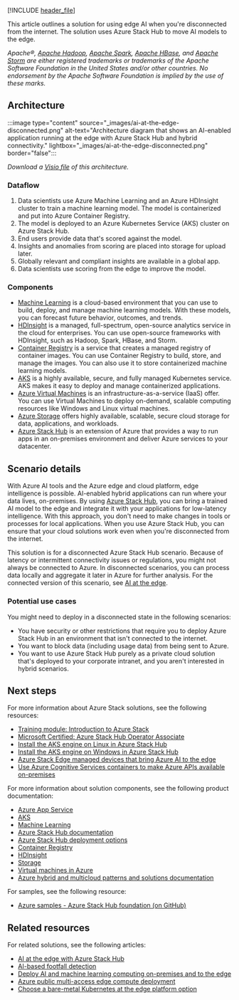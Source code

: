 [!INCLUDE [header_file](../../../includes/sol-idea-header.md)]

This article outlines a solution for using edge AI when you're disconnected from the internet. The solution uses Azure Stack Hub to move AI models to the edge.

*Apache®, [Apache Hadoop](https://hadoop.apache.org), [Apache Spark](http://spark.apache.org), [Apache HBase](http://hbase.apache.org), and [Apache Storm](https://storm.apache.org) are either registered trademarks or trademarks of the Apache Software Foundation in the United States and/or other countries. No endorsement by the Apache Software Foundation is implied by the use of these marks.*

## Architecture

:::image type="content" source="_images/ai-at-the-edge-disconnected.png" alt-text="Architecture diagram that shows an AI-enabled application running at the edge with Azure Stack Hub and hybrid connectivity." lightbox="_images/ai-at-the-edge-disconnected.png" border="false":::

*Download a [Visio file](https://arch-center.azureedge.net/ai-at-the-edge-disconnected.vsdx) of this architecture.*

### Dataflow

1. Data scientists use Azure Machine Learning and an Azure HDInsight cluster to train a machine learning model. The model is containerized and put into Azure Container Registry.
1. The model is deployed to an Azure Kubernetes Service (AKS) cluster on Azure Stack Hub.
1. End users provide data that's scored against the model.
1. Insights and anomalies from scoring are placed into storage for upload later.
1. Globally relevant and compliant insights are available in a global app.
1. Data scientists use scoring from the edge to improve the model.

### Components

* [Machine Learning](https://azure.microsoft.com/services/machine-learning) is a cloud-based environment that you can use to build, deploy, and manage machine learning models. With these models, you can forecast future behavior, outcomes, and trends.
* [HDInsight](https://azure.microsoft.com/services/hdinsight) is a managed, full-spectrum, open-source analytics service in the cloud for enterprises. You can use open-source frameworks with HDInsight, such as Hadoop, Spark, HBase, and Storm.
* [Container Registry](https://azure.microsoft.com/services/container-registry) is a service that creates a managed registry of container images. You can use Container Registry to build, store, and manage the images. You can also use it to store containerized machine learning models.
* [AKS](https://azure.microsoft.com/services/kubernetes-service) is a highly available, secure, and fully managed Kubernetes service. AKS makes it easy to deploy and manage containerized applications.
* [Azure Virtual Machines](https://azure.microsoft.com/services/virtual-machines) is an infrastructure-as-a-service (IaaS) offer. You can use Virtual Machines to deploy on-demand, scalable computing resources like Windows and Linux virtual machines.
* [Azure Storage](https://azure.microsoft.com/services/storage) offers highly available, scalable, secure cloud storage for data, applications, and workloads.
* [Azure Stack Hub](https://azure.microsoft.com/products/azure-stack) is an extension of Azure that provides a way to run apps in an on-premises environment and deliver Azure services to your datacenter.

## Scenario details

With Azure AI tools and the Azure edge and cloud platform, edge intelligence is possible. AI-enabled hybrid applications can run where your data lives, on-premises. By using [Azure Stack Hub](/azure-stack/operator/azure-stack-overview), you can bring a trained AI model to the edge and integrate it with your applications for low-latency intelligence. With this approach, you don't need to make changes in tools or processes for local applications. When you use Azure Stack Hub, you can ensure that your cloud solutions work even when you're disconnected from the internet.

This solution is for a disconnected Azure Stack Hub scenario. Because of latency or intermittent connectivity issues or regulations, you might not always be connected to Azure. In disconnected scenarios, you can process data locally and aggregate it later in Azure for further analysis. For the connected version of this scenario, see [AI at the edge](./ai-at-the-edge.yml).

### Potential use cases

You might need to deploy in a disconnected state in the following scenarios:

* You have security or other restrictions that require you to deploy Azure Stack Hub in an environment that isn't connected to the internet.
* You want to block data (including usage data) from being sent to Azure.
* You want to use Azure Stack Hub purely as a private cloud solution that's deployed to your corporate intranet, and you aren't interested in hybrid scenarios.

## Next steps

For more information about Azure Stack solutions, see the following resources:

* [Training module: Introduction to Azure Stack](/training/modules/intro-to-azure-stack)
* [Microsoft Certified: Azure Stack Hub Operator Associate](/certifications/azure-stack-hub-operator)
* [Install the AKS engine on Linux in Azure Stack Hub](/azure-stack/user/azure-stack-kubernetes-aks-engine-deploy-linux)
* [Install the AKS engine on Windows in Azure Stack Hub](/azure-stack/user/azure-stack-kubernetes-aks-engine-deploy-windows)
* [Azure Stack Edge managed devices that bring Azure AI to the edge](https://azure.microsoft.com/products/azure-stack/edge/#devices)
* [Use Azure Cognitive Services containers to make Azure APIs available on-premises](/azure-stack/user/azure-stack-solution-template-cognitive-services)

For more information about solution components, see the following product documentation:

* [Azure App Service](/azure/app-service)
* [AKS](/azure/aks)
* [Machine Learning](/azure/machine-learning/service)
* [Azure Stack Hub documentation](/azure/azure-stack/user/azure-stack-solution-machine-learning)
* [Azure Stack Hub deployment options](/azure-stack/operator/azure-stack-overview#deployment-options)
* [Container Registry](/azure/container-registry)
* [HDInsight](/azure/hdinsight)
* [Storage](/azure/storage)
* [Virtual machines in Azure](/azure/virtual-machines/)
* [Azure hybrid and multicloud patterns and solutions documentation](/hybrid/app-solutions)

For samples, see the following resource:

* [Azure samples - Azure Stack Hub foundation (on GitHub)](https://github.com/Azure-Samples/Azure-Stack-Hub-Foundation-Core)

## Related resources

For related solutions, see the following articles:

* [AI at the edge with Azure Stack Hub](./ai-at-the-edge.yml)
* [AI-based footfall detection](../../solution-ideas/articles/hybrid-footfall-detection.yml)
* [Deploy AI and machine learning computing on-premises and to the edge](../../ai-ml/idea/deploy-ai-ml-azure-stack-edge.yml)
* [Azure public multi-access edge compute deployment](../../example-scenario/hybrid/public-multi-access-edge-compute-deployment.yml)
* [Choose a bare-metal Kubernetes at the edge platform option](../../operator-guides/aks/choose-bare-metal-kubernetes.yml)
